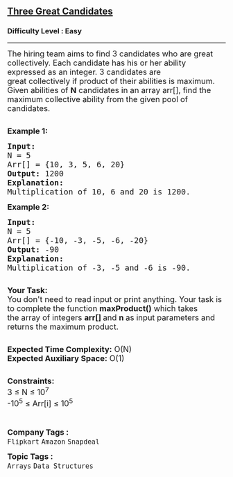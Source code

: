 <h2><a href="https://www.geeksforgeeks.org/problems/three-great-candidates0515/1?page=1&sortBy=submissions">Three Great Candidates</a></h2><h3>Difficulty Level : Easy</h3><hr><div class="problems_problem_content__Xm_eO"><p><span style="font-size:18px">The hiring team&nbsp;aims to find 3 candidates who are great collectively. Each candidate has his or her ability expressed as&nbsp;an integer. 3 candidates are great&nbsp;collectively if product of their&nbsp;abilities is maximum. Given abilities of <strong>N</strong> candidates in an array arr[], find the maximum collective ability from the given pool of candidates.</span></p>

<p><br>
<span style="font-size:18px"><strong>Example 1:</strong></span></p>

<pre><span style="font-size:18px"><strong>Input:
</strong>N = 5
Arr[] = {10, 3, 5, 6, 20}
<strong>Output:</strong> 1200
<strong>Explanation:</strong>
Multiplication of 10, 6 and 20 is 1200.</span>
</pre>

<p><span style="font-size:18px"><strong>Example 2:</strong></span></p>

<pre><span style="font-size:18px"><strong>Input:
</strong>N = 5
Arr[] = {-10, -3, -5, -6, -20}
<strong>Output:</strong> -90
<strong>Explanation:</strong>
Multiplication of -3, -5 and -6 is -90.</span></pre>

<p><br>
<span style="font-size:18px"><strong>Your Task:</strong><br>
You don't need to read input or print anything. Your task is to complete the function&nbsp;<strong>maxProduct</strong><strong>()</strong>&nbsp;which takes the&nbsp;array of&nbsp;integers&nbsp;<strong>arr[]&nbsp;</strong>and&nbsp;<strong>n&nbsp;</strong>as input parameters and returns the maximum product.</span></p>

<p><br>
<span style="font-size:18px"><strong>Expected Time Complexity:</strong>&nbsp;O(N)<br>
<strong>Expected Auxiliary Space:</strong>&nbsp;O(1)</span></p>

<p><br>
<span style="font-size:18px"><strong>Constraints:</strong><br>
3 ≤ N ≤ 10<sup>7</sup><br>
-10<sup>5</sup> ≤ Arr[i]&nbsp;≤ 10<sup>5</sup></span></p>

<p>&nbsp;</p>
</div><p><span style=font-size:18px><strong>Company Tags : </strong><br><code>Flipkart</code>&nbsp;<code>Amazon</code>&nbsp;<code>Snapdeal</code>&nbsp;<br><p><span style=font-size:18px><strong>Topic Tags : </strong><br><code>Arrays</code>&nbsp;<code>Data Structures</code>&nbsp;
